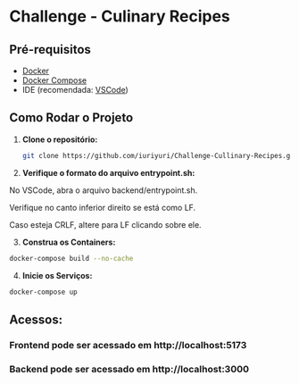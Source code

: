 # Challenge - Culinary Recipes

## Pré-requisitos

- [Docker](https://www.docker.com/)
- [Docker Compose](https://docs.docker.com/compose/)
- IDE (recomendada: [VSCode](https://code.visualstudio.com/))

## Como Rodar o Projeto

1. **Clone o repositório:**

   ```bash
   git clone https://github.com/iuriyuri/Challenge-Cullinary-Recipes.git
   
2. **Verifique o formato do arquivo entrypoint.sh:**

No VSCode, abra o arquivo backend/entrypoint.sh.

Verifique no canto inferior direito se está como LF.

Caso esteja CRLF, altere para LF clicando sobre ele.

3. **Construa os Containers:**
  ```bash
  docker-compose build --no-cache
```
4. **Inicie os Serviços:**
  ```bash
  docker-compose up
```
## Acessos:
### Frontend pode ser acessado em http://localhost:5173
### Backend pode ser acessado em http://localhost:3000
